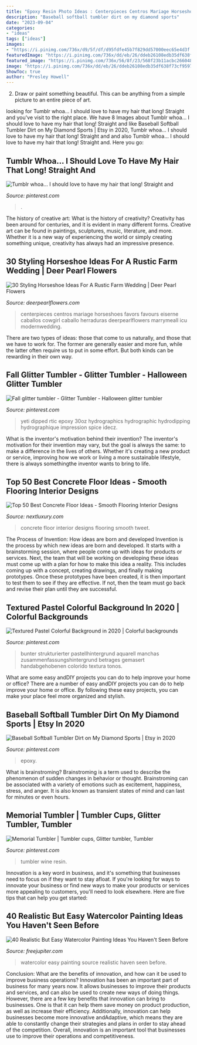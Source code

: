 ```yaml
---
title: "Epoxy Resin Photo Ideas : Centerpieces Centros Mariage Horseshoes Favors Favours Eiserne Caballos Cowgirl Caballo Herraduras Deerpearlflowers Marrymeall Icu Modernwedding"
description: "Baseball softball tumbler dirt on my diamond sports"
date: "2023-09-04"
categories:
- "ideas"
tags: ["ideas"]
images:
- "https://i.pinimg.com/736x/d9/5f/df/d95fdfe45b7f829dd57000eec65e4d3f.jpg"
featuredImage: "https://i.pinimg.com/736x/dd/eb/26/ddeb26108edb35df638f73cf9597f56f.jpg"
featured_image: "https://i.pinimg.com/736x/56/8f/23/568f23b11acbc266048faf47f56440af.jpg"
image: "https://i.pinimg.com/736x/dd/eb/26/ddeb26108edb35df638f73cf9597f56f.jpg"
ShowToc: true
author: "Presley Howell"
---
```



2. Draw or paint something beautiful. This can be anything from a simple picture to an entire piece of art.

	

		
looking for Tumblr whoa... I should love to have my hair that long! Straight and you've visit to the right place. We have 8 Images about Tumblr whoa... I should love to have my hair that long! Straight and like Baseball Softball Tumbler Dirt on My Diamond Sports | Etsy in 2020, Tumblr whoa... I should love to have my hair that long! Straight and and also Tumblr whoa... I should love to have my hair that long! Straight and. Here you go:
		
    
## Tumblr Whoa... I Should Love To Have My Hair That Long! Straight And

<img loading=lazy src="https://i.pinimg.com/736x/56/8f/23/568f23b11acbc266048faf47f56440af.jpg" onerror="this.onerror=null;this.src='https://tse4.mm.bing.net/th?id=OIP.GhAomvB6sR9QeeBWCnZ4YwAAAA&amp;pid=15.1';" alt="Tumblr whoa... I should love to have my hair that long! Straight and">

_Source: pinterest.com_

>. 

	

The history of creative art: What is the history of creativity?
Creativity has been around for centuries, and it is evident in many different forms. Creative art can be found in paintings, sculptures, music, literature, and more. Whether it is a new way of experiencing the world or simply creating something unique, creativity has always had an impressive presence.

    
## 30 Styling Horseshoe Ideas For A Rustic Farm Wedding | Deer Pearl Flowers

<img loading=lazy src="https://www.deerpearlflowers.com/wp-content/uploads/2016/02/Horse-shoe-wedding-favours-perfect-for-a-country-wedding.jpg" onerror="this.onerror=null;this.src='https://tse2.mm.bing.net/th?id=OIP.mQnmSyJbn458MU6Q7eGasgHaLH&amp;pid=15.1';" alt="30 Styling Horseshoe Ideas For A Rustic Farm Wedding | Deer Pearl Flowers">

_Source: deerpearlflowers.com_

>centerpieces centros mariage horseshoes favors favours eiserne caballos cowgirl caballo herraduras deerpearlflowers marrymeall icu modernwedding. 

	

There are two types of ideas: those that come to us naturally, and those that we have to work for. The former are generally easier and more fun, while the latter often require us to put in some effort. But both kinds can be rewarding in their own way.

    
## Fall Glitter Tumbler - Glitter Tumbler - Halloween Glitter Tumbler

<img loading=lazy src="https://i.pinimg.com/736x/85/3c/a6/853ca61df675fab2818d844b4a1ab51f.jpg" onerror="this.onerror=null;this.src='https://tse3.mm.bing.net/th?id=OIP.QKlUUJn6QV0j7T30zeZiGgHaLI&amp;pid=15.1';" alt="Fall glitter tumbler - Glitter Tumbler - Halloween glitter tumbler">

_Source: pinterest.com_

>yeti dipped rtic epoxy 30oz hydrographics hydrographic hydrodipping hydrographique impression spice idecz. 

	

What is the inventor's motivation behind their invention?
The inventor's motivation for their invention may vary, but the goal is always the same: to make a difference in the lives of others. Whether it's creating a new product or service, improving how we work or living a more sustainable lifestyle, there is always somethingthe inventor wants to bring to life.

    
## Top 50 Best Concrete Floor Ideas - Smooth Flooring Interior Designs

<img loading=lazy src="http://nextluxury.com/wp-content/uploads/interior-design-concrete-floor-ideas.jpg" onerror="this.onerror=null;this.src='https://tse4.mm.bing.net/th?id=OIP.B1EcIIft1aErw7qeUp7yewAAAA&amp;pid=15.1';" alt="Top 50 Best Concrete Floor Ideas - Smooth Flooring Interior Designs">

_Source: nextluxury.com_

>concrete floor interior designs flooring smooth tweet. 

	

The Process of Invention: How ideas are born and developed
Invention is the process by which new ideas are born and developed. It starts with a brainstorming session, where people come up with ideas for products or services. Next, the team that will be working on developing these ideas must come up with a plan for how to make this idea a reality. This includes coming up with a concept, creating drawings, and finally making prototypes. Once these prototypes have been created, it is then important to test them to see if they are effective. If not, then the team must go back and revise their plan until they are successful.

    
## Textured Pastel Colorful Background In 2020 | Colorful Backgrounds

<img loading=lazy src="https://i.pinimg.com/736x/d9/5f/df/d95fdfe45b7f829dd57000eec65e4d3f.jpg" onerror="this.onerror=null;this.src='https://tse1.mm.bing.net/th?id=OIP.ndmQ4NyXtq6bPRR2VbZC4gHaKu&amp;pid=15.1';" alt="Textured Pastel Colorful Background in 2020 | Colorful backgrounds">

_Source: pinterest.com_

>bunter strukturierter pastellhintergrund aquarell manchas zusammenfassungshintergrund betrages gemasert handabgehobenen colorido textura tonos. 

	

What are some easy andDIY projects you can do to help improve your home or office?
There are a number of easy andDIY projects you can do to help improve your home or office. By following these easy projects, you can make your place feel more organized and stylish.

    
## Baseball Softball Tumbler Dirt On My Diamond Sports | Etsy In 2020

<img loading=lazy src="https://i.pinimg.com/736x/dd/eb/26/ddeb26108edb35df638f73cf9597f56f.jpg" onerror="this.onerror=null;this.src='https://tse1.mm.bing.net/th?id=OIP.t8engDAzPAq8PS3kyYBL0wHaJ3&amp;pid=15.1';" alt="Baseball Softball Tumbler Dirt on My Diamond Sports | Etsy in 2020">

_Source: pinterest.com_

>epoxy. 

	

What is brainstroming?
Brainstroming is a term used to describe the phenomenon of sudden changes in behavior or thought. Brainstroming can be associated with a variety of emotions such as excitement, happiness, stress, and anger. It is also known as transient states of mind and can last for minutes or even hours.

    
## Memorial Tumbler | Tumbler Cups, Glitter Tumbler, Tumbler

<img loading=lazy src="https://i.pinimg.com/736x/d4/e7/15/d4e71549a52610f9ea9d18cbb4f0c07e.jpg" onerror="this.onerror=null;this.src='https://tse3.mm.bing.net/th?id=OIP.yk8Yfvt3vYTuoIWv9-SQYQHaJ3&amp;pid=15.1';" alt="Memorial Tumbler | Tumbler cups, Glitter tumbler, Tumbler">

_Source: pinterest.com_

>tumbler wine resin. 

	

Innovation is a key word in business, and it's something that businesses need to focus on if they want to stay afloat. If you're looking for ways to innovate your business or find new ways to make your products or services more appealing to customers, you'll need to look elsewhere. Here are five tips that can help you get started: 

    
## 40 Realistic But Easy Watercolor Painting Ideas You Haven&#039;t Seen Before

<img loading=lazy src="http://www.freejupiter.com/wp-content/uploads/2018/07/Easy-Watercolor-Painting-Ideas-9-1.jpg" onerror="this.onerror=null;this.src='https://tse4.mm.bing.net/th?id=OIP.Fveja7m2lABlale9v2i8-gHaKW&amp;pid=15.1';" alt="40 Realistic But Easy Watercolor Painting Ideas You Haven&#039;t Seen Before">

_Source: freejupiter.com_

>watercolor easy painting source realistic haven seen before. 

	

Conclusion: What are the benefits of innovation, and how can it be used to improve business operations?
Innovation has been an important part of business for many years now. It allows businesses to improve their products and services, and can also be used to create new ways of doing things. However, there are a few key benefits that innovation can bring to businesses. One is that it can help them save money on product production, as well as increase their efficiency. Additionally, innovation can help businesses become more innovative andAdaptive, which means they are able to constantly change their strategies and plans in order to stay ahead of the competition. Overall, innovation is an important tool that businesses use to improve their operations and competitiveness.

